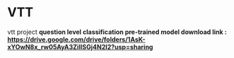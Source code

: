 # VTT
vtt project <b>
question level classification pre-trained model download link : <b>
https://drive.google.com/drive/folders/1AsK-xYOwN8x_rw05AyA3ZiIISGj4N2I2?usp=sharing
